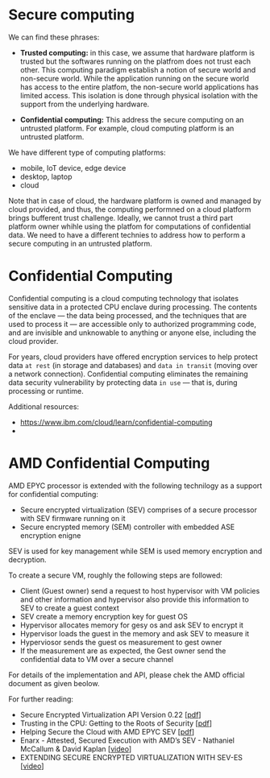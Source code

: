 # Secure computing
We can find these phrases:

- **Trusted computing:** in this case, we assume that hardware platform is trusted but the softwares running on the platfrom does not trust each other. This computing paradigm establish a notion of secure world and non-secure world. While the application running on the secure world has access to the entire platfom, the non-secure world applications has limited access. This isolation is done through physical isolation with the support from the underlying hardware.

- **Confidential computing:** This address the secure computing on an untrusted platform. For example, cloud computing platform is an untrusted platform.

We have different type of computing platforms:
- mobile, IoT device, edge device
- desktop, laptop
- cloud

Note that in case of cloud, the hardware platform is owned and managed by cloud provided, and thus, the computing performned on a cloud platform brings bufferent trust challenge. Ideally, we cannot trust a third part platform owner whihle using the platfom for computations of confidential data. We need to have a different technies to address how to perform a secure computing in an untrusted platform.

# Confidential Computing

Confidential computing is a cloud computing technology that isolates sensitive data in a protected CPU enclave during processing. The contents of the enclave — the data being processed, and the techniques that are used to process it — are accessible only to authorized programming code, and are invisible and unknowable to anything or anyone else, including the cloud provider.

For years, cloud providers have offered encryption services to help protect data `at rest` (in storage and databases) and `data in transit` (moving over a network connection). Confidential computing eliminates the remaining data security vulnerability by protecting data `in use` — that is, during processing or runtime.


Additional resources:
- https://www.ibm.com/cloud/learn/confidential-computing
- 


# AMD Confidential Computing

AMD EPYC processor is extended with the following technilogy as a support for confidential computing:
- Secure encrypted virtualization (SEV) comprises of a secure processor with SEV firmware running on it
- Secure encrypted memory (SEM) controller with embedded ASE encryption enigne 

SEV is used for key management while SEM is used memory encryption and decryption.

To create a secure VM, roughly the following steps are followed:
- Client (Guest owner) send a request to host hypervisor with VM policies and other information and hypervisor also provide this information to SEV to create a guest context
- SEV create a memory encryption key for guest OS
- Hypervisor allocates memory for gesy os and ask SEV to encrypt it 
- Hypervisor loads the guest in the memory and ask SEV to measure it
- Hyperviosor sends the guest os measurement to gest owner
- If the measurement are as expected, the Gest owner send the confidential data to VM over a secure channel

For details of the implementation and API, please chek the AMD official document as given beolow.

For further reading:
- Secure Encrypted Virtualization API Version 0.22 [[pdf](https://developer.amd.com/wp-content/resources/55766.PDF)]
- Trusting in the CPU: Getting to the Roots of Security [[pdf](https://www.amd.com/system/files/2017-06/Trusting-in-the-CPU.pdf)]
- Helping Secure the Cloud with AMD EPYC SEV [[pdf](https://developer.amd.com/wp-content/resources/HelpingSecuretheCloudwithAMDEPYCSEV.pdf)]
- Enarx - Attested, Secured Execution with AMD’s SEV - Nathaniel McCallum & David Kaplan [[video](https://www.youtube.com/watch?v=0-ISmJNxGiY&ab_channel=TheLinuxFoundation)]
- EXTENDING SECURE ENCRYPTED VIRTUALIZATION WITH SEV-ES [[video](https://events19.linuxfoundation.org/wp-content/uploads/2017/12/Extending-Secure-Encrypted-Virtualization-with-SEV-ES-Thomas-Lendacky-AMD.pdf)]
